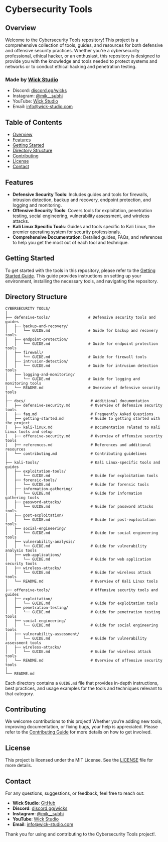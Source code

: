 # Cybersecurity Tools

## Overview

Welcome to the Cybersecurity Tools repository! This project is a comprehensive collection of tools, guides, and resources for both defensive and offensive security practices. Whether you’re a cybersecurity professional, ethical hacker, or an enthusiast, this repository is designed to provide you with the knowledge and tools needed to protect systems and networks or to conduct ethical hacking and penetration testing.

### Made by [Wick Studio](https://github.com/wickstudio)
- Discord: [discord.gg/wicks](https://discord.gg/wicks)
- Instagram: [@mik__subhi](https://www.instagram.com/mik__subhi/)
- YouTube: [Wick Studio](https://www.youtube.com/@wick_studio)
- Email: [info@wick-studio.com](mailto:info@wick-studio.com)

## Table of Contents

- [Overview](#overview)
- [Features](#features)
- [Getting Started](#getting-started)
- [Directory Structure](#directory-structure)
- [Contributing](#contributing)
- [License](#license)
- [Contact](#contact)

## Features

- **Defensive Security Tools**: Includes guides and tools for firewalls, intrusion detection, backup and recovery, endpoint protection, and logging and monitoring.
- **Offensive Security Tools**: Covers tools for exploitation, penetration testing, social engineering, vulnerability assessment, and wireless attacks.
- **Kali Linux Specific Tools**: Guides and tools specific to Kali Linux, the premier operating system for security professionals.
- **Comprehensive Documentation**: Detailed guides, FAQs, and references to help you get the most out of each tool and technique.

## Getting Started

To get started with the tools in this repository, please refer to the [Getting Started Guide](./docs/getting-started.md). This guide provides instructions on setting up your environment, installing the necessary tools, and navigating the repository.

## Directory Structure

```plaintext
CYBERSECURITY TOOLS/
│
├── defensive-tools/                 # Defensive security tools and guides
│   ├── backup-and-recovery/         
│   │   └── GUIDE.md                 # Guide for backup and recovery tools
│   ├── endpoint-protection/         
│   │   └── GUIDE.md                 # Guide for endpoint protection tools
│   ├── firewall/                    
│   │   └── GUIDE.md                 # Guide for firewall tools
│   ├── intrusion-detection/         
│   │   └── GUIDE.md                 # Guide for intrusion detection tools
│   ├── logging-and-monitoring/      
│   │   └── GUIDE.md                 # Guide for logging and monitoring tools
│   └── README.md                    # Overview of defensive security tools
│
├── docs/                             # Additional documentation
│   ├── defensive-security.md         # Overview of defensive security tools
│   ├── faq.md                        # Frequently Asked Questions
│   ├── getting-started.md            # Guide to getting started with the project
│   ├── kali-linux.md                 # Documentation related to Kali Linux tools and setup
│   ├── offensive-security.md         # Overview of offensive security tools
│   ├── references.md                 # References and additional resources
│   └── contributing.md               # Contributing guidelines
│
├── kali-tools/                       # Kali Linux-specific tools and guides
│   ├── exploitation-tools/           
│   │   └── GUIDE.md                  # Guide for exploitation tools
│   ├── forensic-tools/               
│   │   └── GUIDE.md                  # Guide for forensic tools
│   ├── information-gathering/        
│   │   └── GUIDE.md                  # Guide for information gathering tools
│   ├── password-attacks/             
│   │   └── GUIDE.md                  # Guide for password attacks tools
│   ├── post-exploitation/            
│   │   └── GUIDE.md                  # Guide for post-exploitation tools
│   ├── social-engineering/           
│   │   └── GUIDE.md                  # Guide for social engineering tools
│   ├── vulnerability-analysis/       
│   │   └── GUIDE.md                  # Guide for vulnerability analysis tools
│   ├── web-applications/             
│   │   └── GUIDE.md                  # Guide for web application security tools
│   ├── wireless-attacks/             
│   │   └── GUIDE.md                  # Guide for wireless attack tools
│   └── README.md                     # Overview of Kali Linux tools
│
├── offensive-tools/                  # Offensive security tools and guides
│   ├── exploitation/                 
│   │   └── GUIDE.md                  # Guide for exploitation tools
│   ├── penetration-testing/          
│   │   └── GUIDE.md                  # Guide for penetration testing tools
│   ├── social-engineering/           
│   │   └── GUIDE.md                  # Guide for social engineering tools
│   ├── vulnerability-assessment/     
│   │   └── GUIDE.md                  # Guide for vulnerability assessment tools
│   ├── wireless-attacks/             
│   │   └── GUIDE.md                  # Guide for wireless attack tools
│   └── README.md                     # Overview of offensive security tools
│
└── README.md
```

Each directory contains a `GUIDE.md` file that provides in-depth instructions, best practices, and usage examples for the tools and techniques relevant to that category.

## Contributing

We welcome contributions to this project! Whether you’re adding new tools, improving documentation, or fixing bugs, your help is appreciated. Please refer to the [Contributing Guide](./docs/contributing.md) for more details on how to get involved.

## License

This project is licensed under the MIT License. See the [LICENSE](./LICENSE) file for more details.

## Contact

For any questions, suggestions, or feedback, feel free to reach out:

- **Wick Studio**: [GitHub](https://github.com/wickstudio)
- **Discord**: [discord.gg/wicks](https://discord.gg/wicks)
- **Instagram**: [@mik__subhi](https://www.instagram.com/mik__subhi/)
- **YouTube**: [Wick Studio](https://www.youtube.com/@wick_studio)
- **Email**: [info@wick-studio.com](mailto:info@wick-studio.com)

Thank you for using and contributing to the Cybersecurity Tools project!.